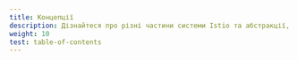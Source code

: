 ```yaml
---
title: Концепції
description: Дізнайтеся про різні частини системи Istio та абстракції, які вона використовує.
weight: 10
test: table-of-contents
---
```

